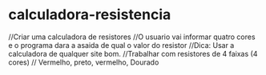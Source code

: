 # calculadora-resistencia
//Criar uma calculadora de resistores //O usuario vai informar quatro cores e o programa dara a asaida de qual o valor do resistor //Dica: Usar a calculadora de qualquer site bom. //Trabalhar com resistores de 4 faixas (4 cores) // Vermelho, preto, vermelho, Dourado
